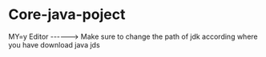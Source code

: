 # Core-java-poject

 MY=y Editor ------>  Make sure to change the path of jdk according where you have download java jds
